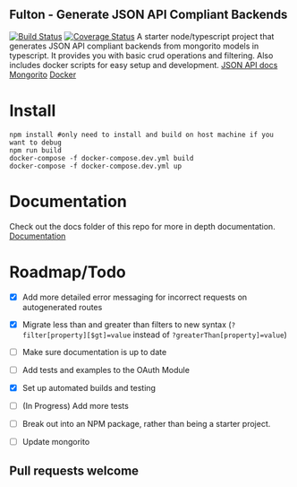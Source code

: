 ## Fulton - Generate JSON API Compliant Backends
[![Build Status](https://travis-ci.org/swarmnyc/Fulton.svg?branch=dev)](https://travis-ci.org/swarmnyc/Fulton) [![Coverage Status](https://coveralls.io/repos/github/swarmnyc/Fulton/badge.svg?branch=testing%2Fadd_coverage)](https://coveralls.io/github/swarmnyc/Fulton?branch=testing%2Fadd_coverage)
A starter node/typescript project that generates JSON API compliant backends from mongorito models in typescript. It provides you with basic crud operations and filtering.
Also includes docker scripts for easy setup and development.
[JSON API docs](http://jsonapi.org/)
[Mongorito](https://github.com/vadimdemedes/mongorito)
[Docker](https://www.docker.com/)

# Install
```
npm install #only need to install and build on host machine if you want to debug
npm run build
docker-compose -f docker-compose.dev.yml build
docker-compose -f docker-compose.dev.yml up
```

# Documentation
Check out the docs folder of this repo for more in depth documentation.
[Documentation](/docs)


# Roadmap/Todo
- [X] Add more detailed error messaging for incorrect requests on autogenerated routes
- [X] Migrate less than and greater than filters to new syntax (`?filter[property][$gt]=value` instead of `?greaterThan[property]=value`)
- [ ] Make sure documentation is up to date
- [ ] Add tests and examples to the OAuth Module
- [X] Set up automated builds and testing
- [ ] (In Progress) Add more tests
- [ ] Break out into an NPM package, rather than being a starter project.
- [ ] Update mongorito


## Pull requests welcome

